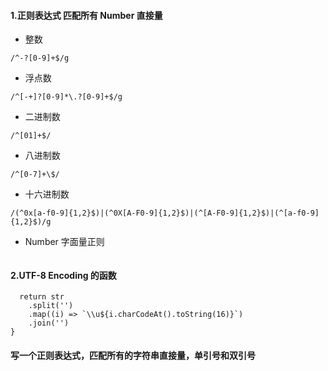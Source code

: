 #### 1.正则表达式 匹配所有 Number 直接量

- 整数

```/^-?[0-9]+$/g```

- 浮点数

```/^[-+]?[0-9]*\.?[0-9]+$/g```

- 二进制数

```/^[01]+$/```

- 八进制数

```/^[0-7]+\$/```

- 十六进制数

```/(^0x[a-f0-9]{1,2}$)|(^0X[A-F0-9]{1,2}$)|(^[A-F0-9]{1,2}$)|(^[a-f0-9]{1,2}$)/g```

- Number 字面量正则

```/^(-?[0-9]+)| ([-+]?[0-9]*\.?[0-9]+) | ([01]+) | ([0-7]+\) |(0x[a-f0-9]{1,2}$)|(^0X[A-F0-9]{1,2}$)|(^[A-F0-9]{1,2}$)|(^[a-f0-9]{1,2})$/g
```

#### 2.UTF-8 Encoding 的函数

```function UTF8Encoding(str) {
  return str
    .split('')
    .map((i) => `\\u${i.charCodeAt().toString(16)}`)
    .join('')
}
```


#### 写一个正则表达式，匹配所有的字符串直接量，单引号和双引号

```/[\u0021-\u007E]{6,16}|[\x21-\x7E]{6,16}|(['"])(?:(?!\1).)*?\1/g
```